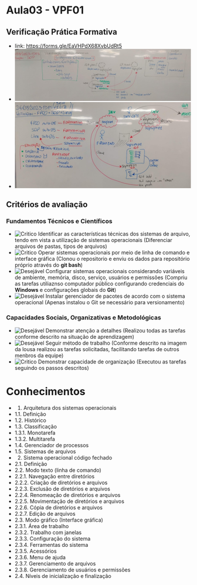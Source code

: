 # Aula03 - VPF01
## Verificação Prática Formativa
- link: https://forms.gle/EaVHPdX68XvbUdRt5
- ![Lousa01](./lousa01.jpg)
- ![Lousa01](./lousa02.jpg)

## Critérios de avaliação
### Fundamentos Técnicos e Científicos
- ![Critico](https://github.com/wellifabio/senai2023/blob/main/outros/assets/critico.png?raw=true) Identificar as características técnicas dos sistemas de arquivo, tendo em vista a utilização de sistemas operacionais (Diferenciar arquivos de pastas, tipos de arquivos)
- ![Critico](https://github.com/wellifabio/senai2023/blob/main/outros/assets/critico.png?raw=true) Operar sistemas operacionais por meio de linha de comando e interface gráfica (Clonou o repositorio e enviu os dados para repositório próprio através do **git bash**)
- ![Desejável](https://github.com/wellifabio/senai2023/blob/main/outros/assets/desejavel.png?raw=true) Configurar sistemas operacionais considerando variáveis de ambiente, memória, disco, serviço, usuários e permissões (Compriu as tarefas utiliaznso computador público configurando credenciais do **Windows** e configurações globais do **Git**)
- ![Desejável](https://github.com/wellifabio/senai2023/blob/main/outros/assets/desejavel.png?raw=true) Instalar gerenciador de pacotes de acordo com o sistema operacional (Apenas instalou o Git se necessário para versionamento)
### Capacidades Sociais, Organizativas e Metodológicas
- ![Desejável](https://github.com/wellifabio/senai2023/blob/main/outros/assets/desejavel.png?raw=true) Demonstrar atenção a detalhes (Realizou todas as tarefas conforme descrito na situação de aprendizagem)
- ![Desejável](https://github.com/wellifabio/senai2023/blob/main/outros/assets/desejavel.png?raw=true) Seguir método de trabalho (Conforme descrito na imagem da lousa realizou as tarefas solicitadas, facilitando tarefas de outros menbros da equipe)
- ![Critico](https://github.com/wellifabio/senai2023/blob/main/outros/assets/critico.png?raw=true) Demonstrar capacidade de organização (Executou as tarefas seguindo os passos descritos)
# Conhecimentos
- 1. Arquitetura dos sistemas operacionais
- 1.1. Definição
- 1.2. Histórico
- 1.3. Classificação
- 1.3.1. Monotarefa
- 1.3.2. Multitarefa
- 1.4. Gerenciador de processos
- 1.5. Sistemas de arquivos
- 2. Sistema operacional código fechado
- 2.1. Definição
- 2.2. Modo texto (linha de comando)
- 2.2.1. Navegação entre diretórios
- 2.2.2. Criação de diretórios e arquivos
- 2.2.3. Exclusão de diretórios e arquivos
- 2.2.4. Renomeação de diretórios e arquivos
- 2.2.5. Movimentação de diretórios e arquivos
- 2.2.6. Cópia de diretórios e arquivos
- 2.2.7. Edição de arquivos
- 2.3. Modo gráfico (Interface gráfica)
- 2.3.1. Área de trabalho
- 2.3.2. Trabalho com janelas
- 2.3.3. Configuração do sistema
- 2.3.4. Ferramentas do sistema
- 2.3.5. Acessórios
- 2.3.6. Menu de ajuda
- 2.3.7. Gerenciamento de arquivos
- 2.3.8. Gerenciamento de usuários e permissões
- 2.4. Níveis de inicialização e finalização
